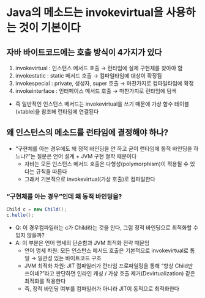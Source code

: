 # Java의 메소드는 invokevirtual을 사용하는 것이 기본이다

## 자바 바이트코드에는 호출 방식이 4가지가 있다

1. invokevirtual : 인스턴스 메서드 호출 → 런타임에 실제 구현체를 찾아야 함
2. invokestatic : static 메서드 호출 → 컴파일타임에 대상이 확정됨
3. invokespecial : private, 생성자, super 호출 → 마찬가지로 컴파일타임에 확정
4. invokeinterface : 인터페이스 메서드 호출 → 마찬가지로 런타임에 탐색
- 즉 일반적인 인스턴스 메서드는 invokevirtual을 쓰기 때문에 가상 함수 테이블(vtable)을 참조해 런타임에 연결된다

## 왜 인스턴스의 메소드를 런타임에 결정해야 하나?

- “구현체를 아는 경우에도 왜 정적 바인딩을 안 하고 굳이 런타임에 동적 바인딩을 하느냐?”는 질문은 언어 설계 + JVM 구현 철학 때문이다
  - 자바는 모든 인스턴스 메서드 호출은 다형성(polymorphism)이 적용될 수 있다는 규칙을 따른다
  - 그래서 기본적으로 invokevirtual(가상 호출)로 컴파일한다

### “구현체를 아는 경우”인데 왜 동적 바인딩을?

```java
Child c = new Child();
c.hello();
```

- Q: 이 경우컴파일러는 c가 Child라는 것을 안다, 그럼 정적 바인딩으로 최적화할 수 있지 않을까?
- A: 이 부분은 언어 명세의 단순함과 JVM 최적화 전략 때문임
  - 언어 명세 차원: 모든 인스턴스 메서드 호출은 기본적으로 invokevirtual로 통일 → 일관성 있는 바이트코드 구조
  - JVM 최적화 차원: JIT 컴파일러가 런타임 프로파일링을 통해 “항상 Child만 쓰이네?”라고 판단하면 인라인 캐싱 / 가상 호출 제거(Devirtualization) 같은 최적화를 적용한다
  - 즉, 정적 바인딩 여부를 컴파일러가 아니라 JIT이 동적으로 최적화한다
